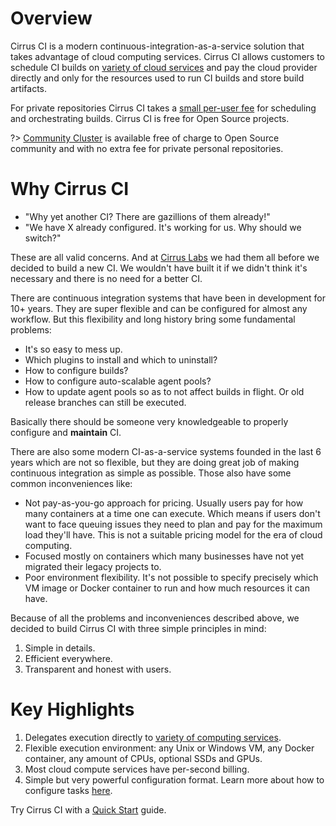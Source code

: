 # Overview

Cirrus CI is a modern continuous-integration-as-a-service solution that takes advantage of cloud computing services. 
Cirrus CI allows customers to schedule CI builds on [variety of cloud services](docs/supported-computing-services.md) and 
pay the cloud provider directly and only for the resources used to run CI builds and store build artifacts. 

For private repositories Cirrus CI takes a [small per-user fee](pricing.md) for scheduling and orchestrating builds. 
Cirrus CI is free for Open Source projects.

?> [Community Cluster](docs/supported-computing-services.md#community-cluster) is available free of charge 
to Open Source community and with no extra fee for private personal repositories.

# Why Cirrus CI

* "Why yet another CI? There are gazillions of them already!"
* "We have X already configured. It's working for us. Why should we switch?"

These are all valid concerns. And at [Cirrus Labs](http://cirruslabs.org/) we had them all before we decided to build a new CI. 
We wouldn't have built it if we didn't think it's necessary and there is no need for a better CI.

There are continuous integration systems that have been in development for 10+ years. They are super flexible and 
can be configured for almost any workflow. But this flexibility and long history bring some fundamental problems:

* It's so easy to mess up.
* Which plugins to install and which to uninstall?
* How to configure builds?
* How to configure auto-scalable agent pools? 
* How to update agent pools so as to not affect builds in flight. Or old release branches can still be executed.

Basically there should be someone very knowledgeable to properly configure and **maintain** CI.

There are also some modern CI-as-a-service systems founded in the last 6 years which are not so flexible, 
but they are doing great job of making continuous integration as simple as possible. Those also have some common
inconveniences like:

* Not pay-as-you-go approach for pricing. Usually users pay for how many containers at a time one can execute. 
Which means if users don't want to face queuing issues they need to plan and pay for the maximum load they'll have. 
This is not a suitable pricing model for the era of cloud computing.
* Focused mostly on containers which many businesses have not yet migrated their legacy projects to.
* Poor environment flexibility. It's not possible to specify precisely which VM image or Docker container to run and
how much resources it can have.

Because of all the problems and inconveniences described above, we decided to build Cirrus CI with three simple principles in mind:

1. Simple in details.
2. Efficient everywhere.
3. Transparent and honest with users. 

# Key Highlights

1. Delegates execution directly to [variety of computing services](docs/supported-computing-services.md).
2. Flexible execution environment: any Unix or Windows VM, any Docker container, any amount of CPUs, optional SSDs and GPUs.
3. Most cloud compute services have per-second billing.
4. Simple but very powerful configuration format. Learn more about how to configure tasks [here](docs/writing-tasks.md).

Try Cirrus CI with a [Quick Start](quick-start.md) guide.
